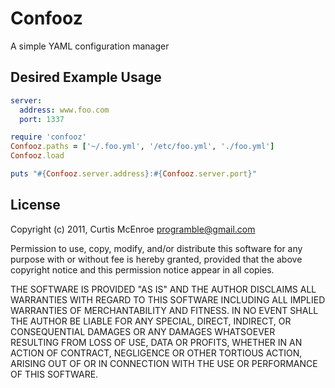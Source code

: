 # Confooz

A simple YAML configuration manager

## Desired Example Usage

```yaml
server:
  address: www.foo.com
  port: 1337
```

```ruby
require 'confooz'
Confooz.paths = ['~/.foo.yml', '/etc/foo.yml', './foo.yml']
Confooz.load

puts "#{Confooz.server.address}:#{Confooz.server.port}"
```

## License

Copyright (c) 2011, Curtis McEnroe <programble@gmail.com>

Permission to use, copy, modify, and/or distribute this software for any
purpose with or without fee is hereby granted, provided that the above
copyright notice and this permission notice appear in all copies.

THE SOFTWARE IS PROVIDED "AS IS" AND THE AUTHOR DISCLAIMS ALL WARRANTIES
WITH REGARD TO THIS SOFTWARE INCLUDING ALL IMPLIED WARRANTIES OF
MERCHANTABILITY AND FITNESS. IN NO EVENT SHALL THE AUTHOR BE LIABLE FOR
ANY SPECIAL, DIRECT, INDIRECT, OR CONSEQUENTIAL DAMAGES OR ANY DAMAGES
WHATSOEVER RESULTING FROM LOSS OF USE, DATA OR PROFITS, WHETHER IN AN
ACTION OF CONTRACT, NEGLIGENCE OR OTHER TORTIOUS ACTION, ARISING OUT OF
OR IN CONNECTION WITH THE USE OR PERFORMANCE OF THIS SOFTWARE.

